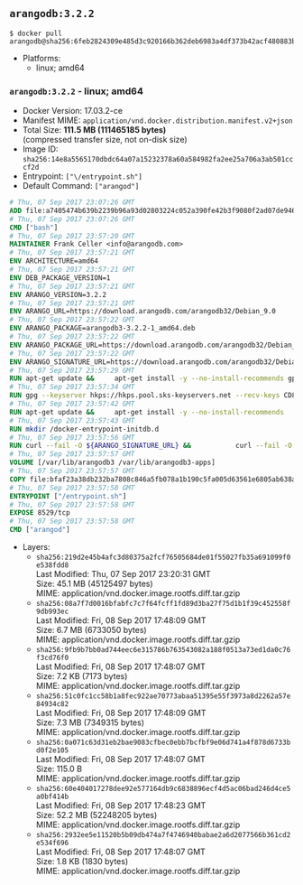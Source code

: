 ## `arangodb:3.2.2`

```console
$ docker pull arangodb@sha256:6feb2824309e485d3c920166b362deb6983a4df373b42acf480883bea99f733f
```

-	Platforms:
	-	linux; amd64

### `arangodb:3.2.2` - linux; amd64

-	Docker Version: 17.03.2-ce
-	Manifest MIME: `application/vnd.docker.distribution.manifest.v2+json`
-	Total Size: **111.5 MB (111465185 bytes)**  
	(compressed transfer size, not on-disk size)
-	Image ID: `sha256:14e8a5565170dbdc64a07a15232378a60a584982fa2ee25a706a3ab501cccf2d`
-	Entrypoint: `["\/entrypoint.sh"]`
-	Default Command: `["arangod"]`

```dockerfile
# Thu, 07 Sep 2017 23:07:26 GMT
ADD file:a7405474b639b2239b96a93d02803224c052a390fe42b3f9080f2ad07de94640 in / 
# Thu, 07 Sep 2017 23:07:26 GMT
CMD ["bash"]
# Thu, 07 Sep 2017 23:57:20 GMT
MAINTAINER Frank Celler <info@arangodb.com>
# Thu, 07 Sep 2017 23:57:21 GMT
ENV ARCHITECTURE=amd64
# Thu, 07 Sep 2017 23:57:21 GMT
ENV DEB_PACKAGE_VERSION=1
# Thu, 07 Sep 2017 23:57:21 GMT
ENV ARANGO_VERSION=3.2.2
# Thu, 07 Sep 2017 23:57:21 GMT
ENV ARANGO_URL=https://download.arangodb.com/arangodb32/Debian_9.0
# Thu, 07 Sep 2017 23:57:22 GMT
ENV ARANGO_PACKAGE=arangodb3-3.2.2-1_amd64.deb
# Thu, 07 Sep 2017 23:57:22 GMT
ENV ARANGO_PACKAGE_URL=https://download.arangodb.com/arangodb32/Debian_9.0/amd64/arangodb3-3.2.2-1_amd64.deb
# Thu, 07 Sep 2017 23:57:22 GMT
ENV ARANGO_SIGNATURE_URL=https://download.arangodb.com/arangodb32/Debian_9.0/amd64/arangodb3-3.2.2-1_amd64.deb.asc
# Thu, 07 Sep 2017 23:57:29 GMT
RUN apt-get update &&     apt-get install -y --no-install-recommends gpg dirmngr     &&     rm -rf /var/lib/apt/lists/*
# Thu, 07 Sep 2017 23:57:34 GMT
RUN gpg --keyserver hkps://hkps.pool.sks-keyservers.net --recv-keys CD8CB0F1E0AD5B52E93F41E7EA93F5E56E751E9B
# Thu, 07 Sep 2017 23:57:42 GMT
RUN apt-get update &&     apt-get install -y --no-install-recommends         libjemalloc1         ca-certificates         pwgen         curl     &&     rm -rf /var/lib/apt/lists/*
# Thu, 07 Sep 2017 23:57:43 GMT
RUN mkdir /docker-entrypoint-initdb.d
# Thu, 07 Sep 2017 23:57:56 GMT
RUN curl --fail -O ${ARANGO_SIGNATURE_URL} &&           curl --fail -O ${ARANGO_PACKAGE_URL} &&             gpg --verify ${ARANGO_PACKAGE}.asc &&     (echo arangodb3 arangodb3/password password test | debconf-set-selections) &&     (echo arangodb3 arangodb3/password_again password test | debconf-set-selections) &&     DEBIAN_FRONTEND="noninteractive" dpkg -i ${ARANGO_PACKAGE} &&     rm -rf /var/lib/arangodb3/* &&     sed -ri         -e 's!127\.0\.0\.1!0.0.0.0!g'         -e 's!^(file\s*=).*!\1 -!'         -e 's!^#\s*uid\s*=.*!uid = arangodb!'         -e 's!^#\s*gid\s*=.*!gid = arangodb!'         /etc/arangodb3/arangod.conf     &&     rm -f ${ARANGO_PACKAGE}*
# Thu, 07 Sep 2017 23:57:57 GMT
VOLUME [/var/lib/arangodb3 /var/lib/arangodb3-apps]
# Thu, 07 Sep 2017 23:57:57 GMT
COPY file:bfaf23a38db232ba7808c846a5fb078a1b190c5fa005d63561e6805ab638afeb in /entrypoint.sh 
# Thu, 07 Sep 2017 23:57:58 GMT
ENTRYPOINT ["/entrypoint.sh"]
# Thu, 07 Sep 2017 23:57:58 GMT
EXPOSE 8529/tcp
# Thu, 07 Sep 2017 23:57:58 GMT
CMD ["arangod"]
```

-	Layers:
	-	`sha256:219d2e45b4afc3d80375a2fcf76505684de01f55027fb35a691099f0e538fdd8`  
		Last Modified: Thu, 07 Sep 2017 23:20:31 GMT  
		Size: 45.1 MB (45125497 bytes)  
		MIME: application/vnd.docker.image.rootfs.diff.tar.gzip
	-	`sha256:08a7f7d0016bfabfc7c7f64fcff1fd89d3ba27f75d1b1f39c452558f9db993ec`  
		Last Modified: Fri, 08 Sep 2017 17:48:09 GMT  
		Size: 6.7 MB (6733050 bytes)  
		MIME: application/vnd.docker.image.rootfs.diff.tar.gzip
	-	`sha256:9fb9b7bb0ad744eec6e315786b763543082a188f0513a73ed1da0c76f3cd76f0`  
		Last Modified: Fri, 08 Sep 2017 17:48:07 GMT  
		Size: 7.2 KB (7173 bytes)  
		MIME: application/vnd.docker.image.rootfs.diff.tar.gzip
	-	`sha256:51c0fc1cc58b1a8fec922ae70773abaa51395e55f3973a8d2262a57e84934c82`  
		Last Modified: Fri, 08 Sep 2017 17:48:09 GMT  
		Size: 7.3 MB (7349315 bytes)  
		MIME: application/vnd.docker.image.rootfs.diff.tar.gzip
	-	`sha256:0a071c63d31eb2bae9083cfbec0ebb7bcfbf9e06d741a4f878d6733bd0f2e105`  
		Last Modified: Fri, 08 Sep 2017 17:48:07 GMT  
		Size: 115.0 B  
		MIME: application/vnd.docker.image.rootfs.diff.tar.gzip
	-	`sha256:60e404017278dee92e577164db9c6838896ecf4d5ac06bad246d4ce5a0bf414b`  
		Last Modified: Fri, 08 Sep 2017 17:48:23 GMT  
		Size: 52.2 MB (52248205 bytes)  
		MIME: application/vnd.docker.image.rootfs.diff.tar.gzip
	-	`sha256:2932ee5e11520b5b09db474a7f4746940babae2a6d2077566b361cd2e534f696`  
		Last Modified: Fri, 08 Sep 2017 17:48:07 GMT  
		Size: 1.8 KB (1830 bytes)  
		MIME: application/vnd.docker.image.rootfs.diff.tar.gzip
